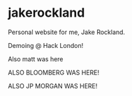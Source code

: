 # jakerockland
Personal website for me, Jake Rockland.

Demoing @ Hack London!

Also matt was here

ALSO BLOOMBERG WAS HERE!

ALSO JP MORGAN WAS HERE!
